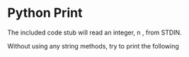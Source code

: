 <h1> Python Print </h1>
<p> The included code stub will read an integer, n , from STDIN.

Without using any string methods, try to print the following</p>